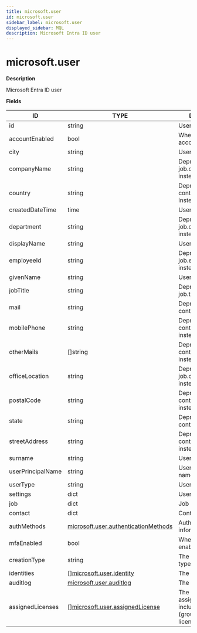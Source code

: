 ```yaml
---
title: microsoft.user
id: microsoft.user
sidebar_label: microsoft.user
displayed_sidebar: MQL
description: Microsoft Entra ID user
---
```


# microsoft.user

**Description**

Microsoft Entra ID user

**Fields**

| ID                | TYPE                                                                            | DESCRIPTION                                                                            |
| ----------------- | ------------------------------------------------------------------------------- | -------------------------------------------------------------------------------------- |
| id                | string                                                                          | User Object ID                                                                         |
| accountEnabled    | bool                                                                            | Whether the user account is enabled                                                    |
| city              | string                                                                          | User city                                                                              |
| companyName       | string                                                                          | Deprecated: use job.companyName instead                                                |
| country           | string                                                                          | Deprecated: use contact.country instead                                                |
| createdDateTime   | time                                                                            | User create time                                                                       |
| department        | string                                                                          | Deprecated: use job.department instead                                                 |
| displayName       | string                                                                          | User display name                                                                      |
| employeeId        | string                                                                          | Deprecated: use job.employeeId instead                                                 |
| givenName         | string                                                                          | User given name                                                                        |
| jobTitle          | string                                                                          | Deprecated: use job.title instead                                                      |
| mail              | string                                                                          | Deprecated: use contact.email instead                                                  |
| mobilePhone       | string                                                                          | Deprecated: use contact.mobilePhone instead                                            |
| otherMails        | &#91;&#93;string                                                                | Deprecated: use contact.otherMails instead                                             |
| officeLocation    | string                                                                          | Deprecated: use job.officeLocation instead                                             |
| postalCode        | string                                                                          | Deprecated: use contact.postalCode instead                                             |
| state             | string                                                                          | Deprecated: use contact.state instead                                                  |
| streetAddress     | string                                                                          | Deprecated: use contact.streetAddress instead                                          |
| surname           | string                                                                          | User surname                                                                           |
| userPrincipalName | string                                                                          | User service principal name                                                            |
| userType          | string                                                                          | User type                                                                              |
| settings          | dict                                                                            | User settings                                                                          |
| job               | dict                                                                            | Job information                                                                        |
| contact           | dict                                                                            | Contact information                                                                    |
| authMethods       | [microsoft.user.authenticationMethods](microsoft.user.authenticationmethods.md) | Authentication information                                                             |
| mfaEnabled        | bool                                                                            | Whether MFA is enabled for the user                                                    |
| creationType      | string                                                                          | The user's creation type                                                               |
| identities        | &#91;&#93;[microsoft.user.identity](microsoft.user.identity.md)                 | The user's identities                                                                  |
| auditlog          | [microsoft.user.auditlog](microsoft.user.auditlog.md)                           | The user's audit log                                                                   |
| assignedLicenses  | &#91;&#93;[microsoft.user.assignedLicense](microsoft.user.assignedlicense.md)   | The licenses that are assigned to the user, including inherited (group-based) licenses |
